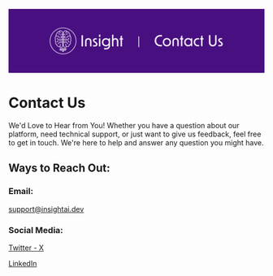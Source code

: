 ![](/_static/main/insight_contact_us.png)

# Contact Us

We'd Love to Hear from You!
Whether you have a question about our platform, need technical support, or just want to give us feedback, feel free to get in touch. We're here to help and answer any question you might have.

## Ways to Reach Out:

### Email:
support@insightai.dev

### Social Media:

[Twitter - X](https://twitter.com/InsightMakerAI/)

[LinkedIn](https://twitter.com/InsightMakerAI/)